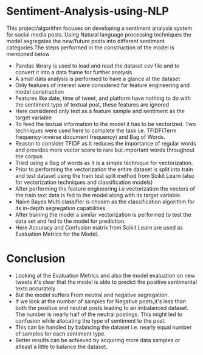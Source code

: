 # Sentiment-Analysis-using-NLP
This project/algorithm focuses on developing a sentiment analysis system for social media posts. Using Natural language processing techniques the model segregates the new/future posts into different sentiment categories.The steps performed in the construction of the model is mentioned below

- Pandas library is used to load and read the dataset csv file and to convert it into a data frame for further analysis
- A small data analysis is performed to have a glance at the dataset
- Only features of interest were considered for feature engineering and model construction
- Features like date, time of tweet, and platform have nothing to do with the sentiment type of textual post, these features are ignored
- Here considered only text as a feature sample and sentiment as the target variable
- To feed the textual information to the model it has to be vectorized. Two techniques were used here to complete the task i.e. TFIDF(Term frequency-inverse document frequency) and Bag of Words.
- Reason to consider TFIDF as it reduces the importance of regular words and provides more vector score to rare but important words throughout the corpus
- Tried using a Bag of words as it is a simple technique for vectorization.
- Prior to performing the vectorization the entire dataset is split into train and test dataset using the train test split method from Scikit Learn (also for vectorization techniques and classification models)
- After performing the feature engineering i.e vectorization the vectors of the train text data is fed to the model along with its target variable.
- Naive Bayes Multi classifier is chosen as the classification algorithm for its in-depth segregation capabilities.
- After training the model a similar vectorization is performed to test the data set and fed to the model for prediction.
- Here Accuracy and Confusion matrix from Scikit Learn are used as Evaluation Metrics for the Model.

# Conclusion
- Looking at the Evaluation Metrics and also the model evaluation on new tweets it's clear that the model is able to predict the positive sentimental texts accurately
- But the model suffers From neutral and negative segregation.
- If we look at the number of samples for Negative posts,it's less than both the positive and neutral posts leading to an imbalanced dataset. The number is nearly half of the    neutral postings. This might led to confusion while allocating the type of sentiment to the post.
- This can be handled by balancing the dataset i.e. nearly equal number of samples for each sentiment type.
- Better results can be achieved by acquiring more data samples or atleast a little to balance the dataset.
